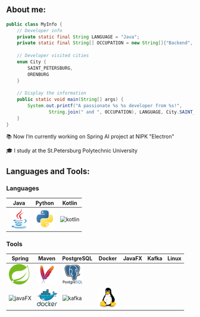 ## About me:
```java
public class MyInfo {
    // Developer info
    private static final String LANGUAGE = "Java";
    private static final String[] OCCUPATION = new String[]{"Backend", "MLOps"};

    // Developer visited cities
    enum City {
        SAINT_PETERSBURG,
        ORENBURG
    }

    // Display the information
    public static void main(String[] args) {
        System.out.printf("A passionate %s %s developer from %s!",
                String.join(" and ", OCCUPATION), LANGUAGE, City.SAINT_PETERSBURG);
    }
}
```

📚 Now I’m currently working on Spring AI project at NIPK "Electron"

🎓 I study at the St.Petersburg Polytechnic University
## Languages and Tools:
### Languages
| Java | Python | Kotlin |
|----------|----------|----------|
|<img src="https://github.com/devicons/devicon/blob/master/icons/java/java-original.svg" title="Java" alt="Java" width="55" height="55"/>|  <img src="https://github.com/devicons/devicon/blob/master/icons/python/python-original.svg" title="Python"  alt="Python" width="55" height="55"/> |  <img src="https://www.vectorlogo.zone/logos/kotlinlang/kotlinlang-icon.svg" alt="kotlin" width="55" height="55"/> |
### Tools
| Spring | Maven | PostgreSQL | Docker | JavaFX | Kafka | Linux |
|----------|----------|----------|----------|----------|----------|----------|
|<img src="https://github.com/devicons/devicon/blob/master/icons/spring/spring-original.svg" title="Spring" alt="Spring" width="55" height="55"/>| <img src="https://github.com/devicons/devicon/blob/master/icons/maven/maven-original.svg" title="Maven" alt="Maven" width="55" height="55"/>| <img src="https://raw.githubusercontent.com/devicons/devicon/master/icons/postgresql/postgresql-original-wordmark.svg" alt="postgresql" width="55" height="55"/>  |
 <img src="https://i1.sndcdn.com/avatars-000040353026-rwzff5-t500x500.jpg" alt="javaFX" width="55" height="55"/> | <img src="https://raw.githubusercontent.com/devicons/devicon/master/icons/docker/docker-original-wordmark.svg" alt="docker" width="55" height="55"/>| <img src="https://www.vectorlogo.zone/logos/apache_kafka/apache_kafka-icon.svg" alt="kafka" width="55" height="55"/>  |<img src="https://raw.githubusercontent.com/devicons/devicon/master/icons/linux/linux-original.svg" alt="linux" width="55" height="55"/> | 
